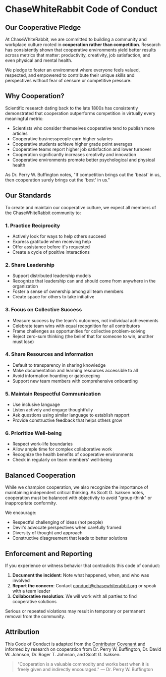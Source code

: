 # ChaseWhiteRabbit Code of Conduct

## Our Cooperative Pledge

At ChaseWhiteRabbit, we are committed to building a community and workplace culture rooted in **cooperation rather than competition**. Research has consistently shown that cooperative environments yield better results across metrics that matter: productivity, creativity, job satisfaction, and even physical and mental health.

We pledge to foster an environment where everyone feels valued, respected, and empowered to contribute their unique skills and perspectives without fear of censure or competitive pressure.

## Why Cooperation?

Scientific research dating back to the late 1800s has consistently demonstrated that cooperation outperforms competition in virtually every meaningful metric:

- Scientists who consider themselves cooperative tend to publish more articles
- Cooperative businesspeople earn higher salaries
- Cooperative students achieve higher grade point averages
- Cooperative teams report higher job satisfaction and lower turnover
- Cooperation significantly increases creativity and innovation
- Cooperative environments promote better psychological and physical health

As Dr. Perry W. Buffington notes, "If competition brings out the 'beast' in us, then cooperation surely brings out the 'best' in us."

## Our Standards

To create and maintain our cooperative culture, we expect all members of the ChaseWhiteRabbit community to:

### 1. Practice Reciprocity
- Actively look for ways to help others succeed
- Express gratitude when receiving help
- Offer assistance before it's requested
- Create a cycle of positive interactions

### 2. Share Leadership
- Support distributed leadership models
- Recognize that leadership can and should come from anywhere in the organization
- Foster a sense of ownership among all team members
- Create space for others to take initiative

### 3. Focus on Collective Success
- Measure success by the team's outcomes, not individual achievements
- Celebrate team wins with equal recognition for all contributors
- Frame challenges as opportunities for collective problem-solving
- Reject zero-sum thinking (the belief that for someone to win, another must lose)

### 4. Share Resources and Information
- Default to transparency in sharing knowledge
- Make documentation and learning resources accessible to all
- Avoid information hoarding or gatekeeping
- Support new team members with comprehensive onboarding

### 5. Maintain Respectful Communication
- Use inclusive language
- Listen actively and engage thoughtfully
- Ask questions using similar language to establish rapport
- Provide constructive feedback that helps others grow

### 6. Prioritize Well-being
- Respect work-life boundaries
- Allow ample time for complex collaborative work
- Recognize the health benefits of cooperative environments
- Check in regularly on team members' well-being

## Balanced Cooperation

While we champion cooperation, we also recognize the importance of maintaining independent critical thinking. As Scott G. Isaksen notes, cooperation must be balanced with objectivity to avoid "group-think" or inappropriate conformity.

We encourage:
- Respectful challenging of ideas (not people)
- Devil's advocate perspectives when carefully framed
- Diversity of thought and approach
- Constructive disagreement that leads to better solutions

## Enforcement and Reporting

If you experience or witness behavior that contradicts this code of conduct:

1. **Document the incident**: Note what happened, when, and who was involved
2. **Report the concern**: Contact conduct@chasewhiterabbit.org or speak with a team leader
3. **Collaborative resolution**: We will work with all parties to find cooperative solutions

Serious or repeated violations may result in temporary or permanent removal from the community.

## Attribution

This Code of Conduct is adapted from the [Contributor Covenant](https://www.contributor-covenant.org) and informed by research on cooperation from Dr. Perry W. Buffington, Dr. David W. Johnson, Dr. Roger T. Johnson, and Scott G. Isaksen.

> "Cooperation is a valuable commodity and works best when it is freely given and indirectly encouraged."
> — Dr. Perry W. Buffington
